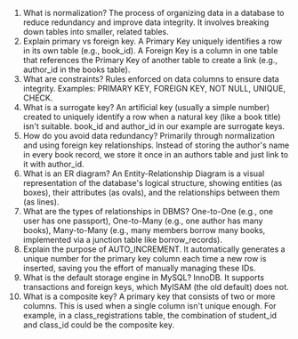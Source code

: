 1. What is normalization?
       The process of organizing data in a database to reduce redundancy and improve data integrity. It involves breaking down tables into smaller, related tables.
2. Explain primary vs foreign key.
       A Primary Key uniquely identifies a row in its own table (e.g., book_id). A Foreign Key is a column in one table that references the Primary Key of another table to create a link (e.g., author_id in the books table).
3. What are constraints?
       Rules enforced on data columns to ensure data integrity. Examples: PRIMARY KEY, FOREIGN KEY, NOT NULL, UNIQUE, CHECK.
4. What is a surrogate key?
       An artificial key (usually a simple number) created to uniquely identify a row when a natural key (like a book title) isn't suitable. book_id and author_id in our example are surrogate keys.
5. How do you avoid data redundancy?
       Primarily through normalization and using foreign key relationships. Instead of storing the author's name in every book record, we store it once in an authors table and just link to it with author_id.
6. What is an ER diagram?
       An Entity-Relationship Diagram is a visual representation of the database's logical structure, showing entities (as boxes), their attributes (as ovals), and the relationships between them (as lines).
7. What are the types of relationships in DBMS?
     One-to-One (e.g., one user has one passport), One-to-Many (e.g., one author has many books), Many-to-Many (e.g., many members borrow many books, implemented via a junction table like borrow_records).
8. Explain the purpose of AUTO_INCREMENT.
       It automatically generates a unique number for the primary key column each time a new row is inserted, saving you the effort of manually managing these IDs.
9. What is the default storage engine in MySQL?
       InnoDB. It supports transactions and foreign keys, which MyISAM (the old default) does not.
10. What is a composite key?
        A primary key that consists of two or more columns. This is used when a single column isn't unique enough. For example, in a class_registrations table, the combination of student_id and class_id could be the composite key.

